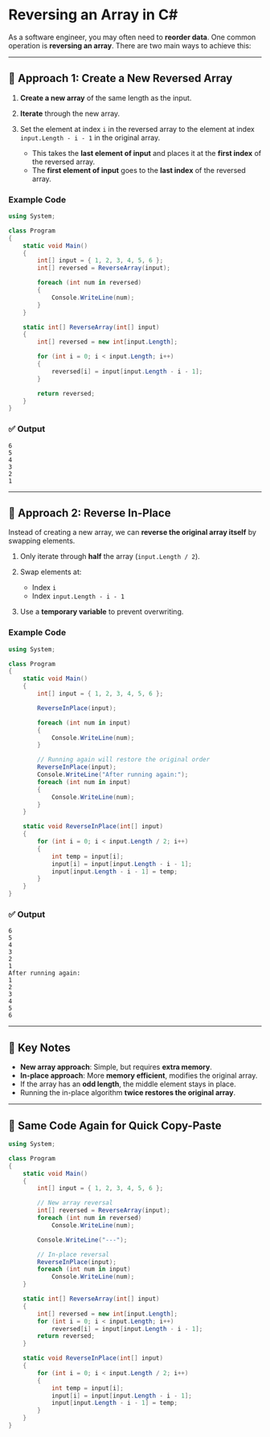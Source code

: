 # Reversing an Array in C\#

As a software engineer, you may often need to **reorder data**. One common operation is **reversing an array**. There are two main ways to achieve this:

---

## 🔹 Approach 1: Create a New Reversed Array

1. **Create a new array** of the same length as the input.
2. **Iterate** through the new array.
3. Set the element at index `i` in the reversed array to the element at index `input.Length - i - 1` in the original array.

   * This takes the **last element of input** and places it at the **first index** of the reversed array.
   * The **first element of input** goes to the **last index** of the reversed array.

### Example Code

```csharp
using System;

class Program
{
    static void Main()
    {
        int[] input = { 1, 2, 3, 4, 5, 6 };
        int[] reversed = ReverseArray(input);

        foreach (int num in reversed)
        {
            Console.WriteLine(num);
        }
    }

    static int[] ReverseArray(int[] input)
    {
        int[] reversed = new int[input.Length];

        for (int i = 0; i < input.Length; i++)
        {
            reversed[i] = input[input.Length - i - 1];
        }

        return reversed;
    }
}
```

### ✅ Output

```
6
5
4
3
2
1
```

---

## 🔹 Approach 2: Reverse In-Place

Instead of creating a new array, we can **reverse the original array itself** by swapping elements.

1. Only iterate through **half** the array (`input.Length / 2`).
2. Swap elements at:

   * Index `i`
   * Index `input.Length - i - 1`
3. Use a **temporary variable** to prevent overwriting.

### Example Code

```csharp
using System;

class Program
{
    static void Main()
    {
        int[] input = { 1, 2, 3, 4, 5, 6 };

        ReverseInPlace(input);

        foreach (int num in input)
        {
            Console.WriteLine(num);
        }

        // Running again will restore the original order
        ReverseInPlace(input);
        Console.WriteLine("After running again:");
        foreach (int num in input)
        {
            Console.WriteLine(num);
        }
    }

    static void ReverseInPlace(int[] input)
    {
        for (int i = 0; i < input.Length / 2; i++)
        {
            int temp = input[i];
            input[i] = input[input.Length - i - 1];
            input[input.Length - i - 1] = temp;
        }
    }
}
```

### ✅ Output

```
6
5
4
3
2
1
After running again:
1
2
3
4
5
6
```

---

## 🔹 Key Notes

* **New array approach**: Simple, but requires **extra memory**.
* **In-place approach**: More **memory efficient**, modifies the original array.
* If the array has an **odd length**, the middle element stays in place.
* Running the in-place algorithm **twice restores the original array**.

---

## 📌 Same Code Again for Quick Copy-Paste

```csharp
using System;

class Program
{
    static void Main()
    {
        int[] input = { 1, 2, 3, 4, 5, 6 };

        // New array reversal
        int[] reversed = ReverseArray(input);
        foreach (int num in reversed)
            Console.WriteLine(num);

        Console.WriteLine("---");

        // In-place reversal
        ReverseInPlace(input);
        foreach (int num in input)
            Console.WriteLine(num);
    }

    static int[] ReverseArray(int[] input)
    {
        int[] reversed = new int[input.Length];
        for (int i = 0; i < input.Length; i++)
            reversed[i] = input[input.Length - i - 1];
        return reversed;
    }

    static void ReverseInPlace(int[] input)
    {
        for (int i = 0; i < input.Length / 2; i++)
        {
            int temp = input[i];
            input[i] = input[input.Length - i - 1];
            input[input.Length - i - 1] = temp;
        }
    }
}
```
